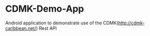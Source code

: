 # CDMK-Demo-App
Android application to demonstrate use of the CDMK(http://cdmk-caribbean.net/) Rest API
